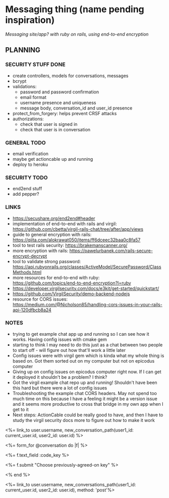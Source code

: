 # Messaging thing (name pending inspiration)
_Messaging site/app? with ruby on rails, using end-to-end encryption_

## PLANNING

### SECURITY STUFF DONE
  * create controllers, models for conversations, messages
  * bcrypt
  * validations:
    * password and password confirmation
    * email format
    * username presence and uniqueness
    * message body, conversation_id and user_id presence
  * protect_from_forgery: helps prevent CRSF attacks
  * authorizations:
    * check that user is signed in
    * check that user is in conversation

### GENERAL TODO
  * email verification
  * maybe get actioncable up and running
  * deploy to heroku

### SECURITY TODO
  * end2end stuff
  * add pepper?

### LINKS
  * https://secushare.org/end2end#header
  * implementation of end-to-end with rails and virgil: https://github.com/cbetta/virgil-rails-chat/tree/after/app/views
  * guide to general encryption with rails: https://qiita.com/alokrawat050/items/ff6dceec32baa0c8fa57
  * tool to test rails security: https://brakemanscanner.org/
  * more encryption with rails: https://pawelurbanek.com/rails-secure-encrypt-decrypt
  * tool to validate strong password: https://api.rubyonrails.org/classes/ActiveModel/SecurePassword/ClassMethods.html
  * more resources for end-to-end with ruby: https://github.com/topics/end-to-end-encryption?l=ruby
  * https://developer.virgilsecurity.com/docs/e3kit/get-started/quickstart/
  * https://github.com/VirgilSecurity/demo-backend-nodejs
  * resource for CORS issues: https://medium.com/@Nicholson85/handling-cors-issues-in-your-rails-api-120dfbcb8a24

### NOTES
  * trying to get example chat app up and running so I can see how it works. Having config issues with cmake gem
  * starting to think I may need to do this just as a chat between two people to start off - will figure out how that'll work a little later
  * Config issues were with virgil gem which is kinda what my whole thing is based on. Got them sorted out on my computer but not on epicodus computer
  * Giving up on config issues on epicodus computer right now. If I can get it deployed it shouldn't be a problem? I think?
  * Got the virgil example chat repo up and running! Shouldn't have been this hard but there were a lot of config issues
  * Troubleshooting the example chat CORS headers. May not spend too much time on this because I have a feeling it might be a version issue and it seems more productive to cross that bridge in my own app when I get to it
  * Next steps: ActionCable could be really good to have, and then I have to study the virgil security docs more to figure out how to make it work




<%= link_to user.username, new_conversation_path(user1_id: current_user.id, user2_id: user.id) %>

<%= form_for @conversation do |f| %>
  <p><%= f.text_field :code_key %></p>
  <p><%= f.submit "Choose previously-agreed-on key" %></p>
<% end %>


<%= link_to user.username, new_conversations_path(user1_id: current_user.id, user2_id: user.id), method: 'post'%>
